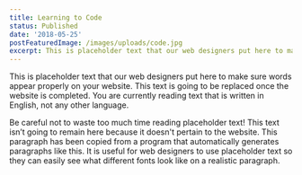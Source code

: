 ```yaml
---
title: Learning to Code
status: Published
date: '2018-05-25'
postFeaturedImage: /images/uploads/code.jpg
excerpt: This is placeholder text that our web designers put here to make sure words appear properly on your website. This text is going to be replaced once the website is completed. You are currently reading text that is written in English, not any other language.
---
```


This is placeholder text that our web designers put here to make sure words appear properly on your website. This text is going to be replaced once the website is completed. You are currently reading text that is written in English, not any other language.

Be careful not to waste too much time reading placeholder text! This text isn’t going to remain here because it doesn't pertain to the website. This paragraph has been copied from a program that automatically generates paragraphs like this. It is useful for web designers to use placeholder text so they can easily see what different fonts look like on a realistic paragraph.
